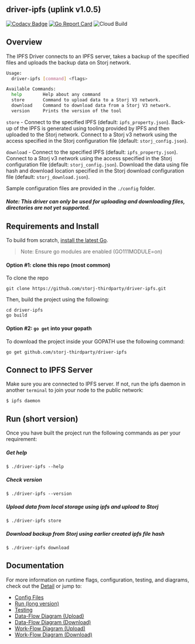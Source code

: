 ## driver-ipfs (uplink v1.0.5)

[![Codacy Badge](https://api.codacy.com/project/badge/Grade/f855c19791c240b6b7b930fa712bd9ed)](https://app.codacy.com/gh/storj-thirdparty/driver-ipfs?utm_source=github.com&utm_medium=referral&utm_content=storj-thirdparty/driver-ipfs&utm_campaign=Badge_Grade_Dashboard)
[![Go Report Card](https://goreportcard.com/badge/github.com/storj-thirdparty/driver-ipfs)](https://goreportcard.com/report/github.com/storj-thirdparty/driver-ipfs)
![Cloud Build](https://storage.googleapis.com/storj-utropic-services-badges/builds/driver-ipfs/branches/master.svg)


## Overview

The IPFS Driver connects to an IPFS server, takes a backup of the specified files and uploads the backup data on Storj network.

```bash
Usage:
  driver-ipfs [command] <flags>

Available Commands:
  help        Help about any command
  store       Command to upload data to a Storj V3 network.
  download    Command to download data from a Storj V3 network.
  version     Prints the version of the tool

```

`store` - Connect to the specified IPFS (default: `ipfs_property.json`). Back-up of the IPFS is generated using tooling provided by IPFS and then uploaded to the Storj network.  Connect to a Storj v3 network using the access specified in the Storj configuration file (default: `storj_config.json`).

`download` - Connect to the specified IPFS (default: `ipfs_property.json`). Connect to a Storj v3 network using the access specified in the Storj configuration file (default: `storj_config.json`). Download the data using file hash and download location specified in the Storj download configuration file (default: `storj_download.json`).

Sample configuration files are provided in the `./config` folder.

##### Note: This driver can only be used for uploading and downloading files, directories are not yet supported.

## Requirements and Install

To build from scratch, [install the latest Go](https://golang.org/doc/install#install).

> Note: Ensure go modules are enabled (GO111MODULE=on)



#### Option #1: clone this repo (most common)

To clone the repo

```
git clone https://github.com/storj-thirdparty/driver-ipfs.git
```

Then, build the project using the following:

```
cd driver-ipfs
go build
```

#### Option #2:  ``go get`` into your gopath

 To download the project inside your GOPATH use the following command:

```
go get github.com/storj-thirdparty/driver-ipfs
```

## Connect to IPFS Server

Make sure you are connected to IPFS server. If not, run the ipfs daemon in another `terminal` to join your node to the public network:

```
$ ipfs daemon
```


## Run (short version)

Once you have built the project run the following commands as per your requirement:

##### Get help

```
$ ./driver-ipfs --help
```

##### Check version

```
$ ./driver-ipfs --version
```

##### Upload data from local storage using ipfs and upload to Storj

```
$ ./driver-ipfs store
```

##### Download backup from Storj using earlier created ipfs file hash

```
$ ./driver-ipfs download
```

## Documentation

For more information on runtime flags, configuration, testing, and diagrams, check out the [Detail](//github.com/storj-thirdparty/driver-ipfs/wiki/Home) or jump to:

* [Config Files](//github.com/storj-thirdparty/driver-ipfs/wiki/#config-files)
* [Run (long version)](//github.com/storj-thirdparty/driver-ipfs/wiki/#run)
* [Testing](//github.com/storj-thirdparty/driver-ipfs/wiki/#testing)
* [Data-Flow Diagram (Upload)](//github.com/storj-thirdparty/driver-ipfs/wiki/#data-flow-diagram-upload)
* [Data-Flow Diagram (Download)](//github.com/storj-thirdparty/driver-ipfs/wiki/#data-flow-diagram-download)
* [Work-Flow Diagram (Upload)](//github.com/storj-thirdparty/driver-ipfs/wiki/#work-flow-diagram-upload)
* [Work-Flow Diagram (Download)](//github.com/storj-thirdparty/driver-ipfs/wiki/#work-flow-diagram-download)

